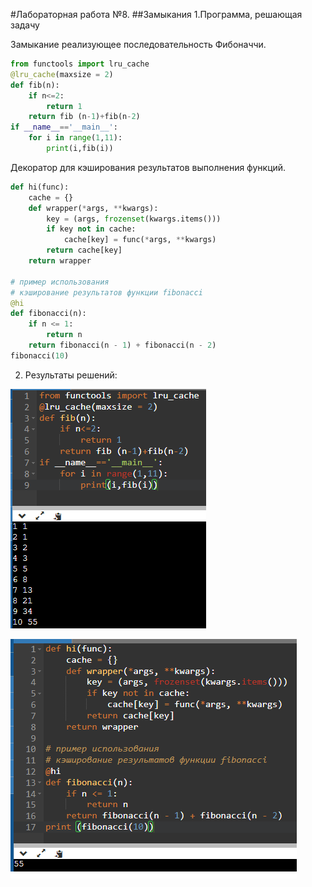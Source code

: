 #Лабораторная работа №8.
##Замыкания
1.Программа, решающая задачу

Замыкание реализующее последовательность Фибоначчи.
```python
from functools import lru_cache
@lru_cache(maxsize = 2)
def fib(n):
    if n<=2:
        return 1
    return fib (n-1)+fib(n-2)
if __name__=='__main__':
    for i in range(1,11):
        print(i,fib(i))
```

Декоратор для кэширования результатов выполнения функций.
```python
def hi(func):
    cache = {}  
    def wrapper(*args, **kwargs):
        key = (args, frozenset(kwargs.items()))  
        if key not in cache:
            cache[key] = func(*args, **kwargs)
        return cache[key]
    return wrapper

# пример использования
# кэширование результатов функции fibonacci
@hi
def fibonacci(n):
    if n <= 1:
        return n
    return fibonacci(n - 1) + fibonacci(n - 2)
fibonacci(10)
```

2. Результаты решений:

![display:block;margin:auto|](144.png)

![display:block;margin:auto|](145.png)